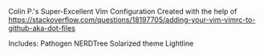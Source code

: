 Colin P.'s Super-Excellent Vim Configuration
Created with the help of https://stackoverflow.com/questions/18197705/adding-your-vim-vimrc-to-github-aka-dot-files

Includes: 
Pathogen
NERDTree
Solarized theme
Lightline

